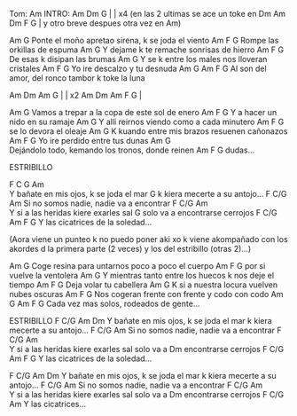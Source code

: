 Tom: Am
INTRO:
Am  Dm  G      |
            | x4 (en las 2 ultimas se ace un toke en Dm
Am  Dm  F  G        |     y otro breve despues otra vez
 en Am)

Am                    G
Ponte el moño apretao sirena, k se joda el viento
Am                      F    G
Rompe las orkillas de espuma
Am              G
Y dejame k te remache sonrisas de hierro
Am                     F    G
De esas k disipan las brumas
Am                      G
Y se k entre los males nos lloveran cristales
Am                      F    G
Yo ire descalzo y tu desnuda
            Am               G              Am  F G
Al son del amor, del ronco tambor k toke la luna

Am  Dm  Am  G        |
              | x2
Am  Dm  Am  F  G  |

Am                   G
Vamos a trepar a la copa de este sol de enero
Am                       F      G
Y a hacer un nido en su ramaje
Am                    G
Y alli reirnos viendo como a cada minutero
Am                 F        G
se lo devora el oleaje
Am                         G
K kuando entre mis brazos resuenen cañonazos
Am                        F        G
Yo ire perdido entre tus dunas
         Am                    G                 
Dejándolo todo, kemando los tronos, donde reinen 
   Am        F      G
dudas...

ESTRIBILLO

F           C   G                  Am               
Y bañate en mis ojos, k se joda el mar 
            G
k kiera mecerte a su antojo...
F             C/G                 Am
Si no somos nadie, nadie va a encontrar
F            C/G                Am           
Y si a las heridas kiere exarles sal 
                 G
solo va a encontrarse cerrojos
F            C/G                 Am            F  G
Y las cicatrices de la soledad...

(Aora viene un punteo k no puedo poner aki xo k viene 
akompañado con los
 akordes d la primera parte (2 veces) y los del 
estribillo (otras 2)...)

Am                   G
Coge resina para untarnos poco a poco el cuerpo
Am                    F      G
por si vuelve la ventolera
Am                         G
Y mientras tanto entre los huecos k nos deje el tiempo
Am                  F        G
Deja volar tu cabellera
Am                   G
K si a nuestra locura vuelven nubes oscuras
Am                        F        G
Nos cogeran frente con frente y codo con codo
Am              G            Am        F      G
Cada vez mas solos, rodeados de gente...

ESTRIBILLO
F            C/G                  Am               Dm
Y bañate en mis ojos, k se joda el mar k kiera mecerte 
a su antojo...
F             C/G                 Am
Si no somos nadie, nadie va a encontrar
F            C/G                Am           
Y si a las heridas kiere exarles sal solo va a 
         Dm
encontrarse cerrojos
F            C/G                 Am            F  G
Y las cicatrices de la soledad...

F            C/G                  Am               Dm
Y bañate en mis ojos, k se joda el mar k kiera mecerte 
a su antojo...
F             C/G                 Am
Si no somos nadie, nadie va a encontrar
F            C/G                Am           
Y si a las heridas kiere exarles sal solo va a 
         Dm
encontrarse cerrojos
F            C/G              Am
Y las cicatrices...
